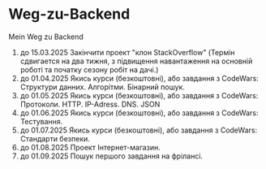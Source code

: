 # Weg-zu-Backend
Mein Weg zu Backend
1. до 15.03.2025 Закiнчити проект "клон StackOverflow" (Термiн сдвигается на два тижня, з підвищення навантаження на основній роботі та початку сезону робіт на дачі.)
3. до 01.04.2025 Якись курси (безкоштовнi), aбо завдання з CodeWars: Структури данних. Алгорiтми. Бiнарний пошук.
4. до 01.05.2025 Якись курси (безкоштовнi), aбо завдання з CodeWars: Протоколи. HTTP. IP-Adress. DNS. JSON
5. до 01.06.2025 Якись курси (безкоштовнi), aбо завдання з CodeWars: Тестування.
6. до 01.07.2025 Якись курси (безкоштовнi), aбо завдання з CodeWars: Стандарти безпеки.
7. до 01.08.2025 Проект Iнтернет-магазин.
8. до 01.09.2025 Пошук першого завдання на фрiлансi.

